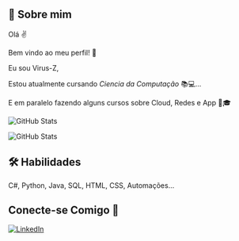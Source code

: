 

## 🚀 Sobre mim
Olá ✌️

Bem vindo ao meu perfil! 👾

Eu sou Virus-Z,

Estou atualmente cursando _*Ciencia da Computação*_ 📚💻...

E em paralelo fazendo alguns cursos sobre Cloud, Redes e App 🚀🎓


![GitHub Stats](https://github-readme-stats.vercel.app/api?username=Virus-Z&show_icons=true&theme=dark&include_all_commits=true&count_private=true)

![GitHub Stats](https://github-readme-stats.vercel.app/api/top-langs/?username=Virus-Z&layout=compact&langs_count=7&theme=dark)

## 🛠 Habilidades
C#, Python, Java, SQL, HTML, CSS, Automações...

## Conecte-se Comigo 🎈

[![LinkedIn](https://img.shields.io/badge/linkedin-0A66C2?style=for-the-badge&logo=linkedin&logoColor=white)](https://www.linkedin.com/in/winii/)
